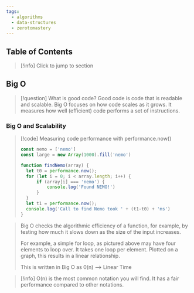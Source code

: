 ```yaml
---
tags:
  - algorithms
  - data-structures
  - zerotomastery
---
```



## Table of Contents

>[!info] Click to jump to section

## Big O

>[!question] What is good code?
>Good code is code that is readable and scalable. Big O focuses on how code scales as it grows. It measures how well (efficient) code performs a set of instructions.

### Big O and Scalability

>[!code] Measuring code performance with performance.now()
>```js
>const nemo = ['nemo']
>const large = new Array(1000).fill('nemo')
>
>function findNemo(array) {
>	let t0 = performance.now();
>	for (let i = 0; i < array.length; i++) {
>		if (array[i] === 'nemo') {
>			console.log('Found NEMO!')
>		}
>	}
>	let t1 = performance.now();
>	console.log('Call to find Nemo took ' + (t1-t0) + 'ms')
>}

> Big O checks the algorithmic efficiency of a function, for example, by testing how much it slows down as the size of the input increases. 
> 
> For example, a simple for loop, as pictured above may have four elements to loop over. It takes one loop per element. Plotted on a graph, this results in a linear relationship.
>
> This is written in Big O as 0(n) --> Linear Time

>[!info] O(n) is the most common notation you will find. It has a fair performance compared to other notations.
